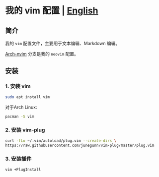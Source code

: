
# 我的 vim 配置 | [English](README.md)

## 简介

我的 `vim` 配置文件，主要用于文本编辑、Markdown 编辑。

[Arch-nvim](https://github.com/ttiee/vim-config/tree/Arch-vim) 分支是我的 `neovim` 配置。

## 安装

### 1. 安装 vim

```bash
sudo apt install vim
```

对于Arch Linux:
```bash
pacman -S vim
```

### 2. 安装 vim-plug

```bash
curl -fLo ~/.vim/autoload/plug.vim --create-dirs \
https://raw.githubusercontent.com/junegunn/vim-plug/master/plug.vim
```

### 3. 安装插件

```bash
vim +PlugInstall
```
